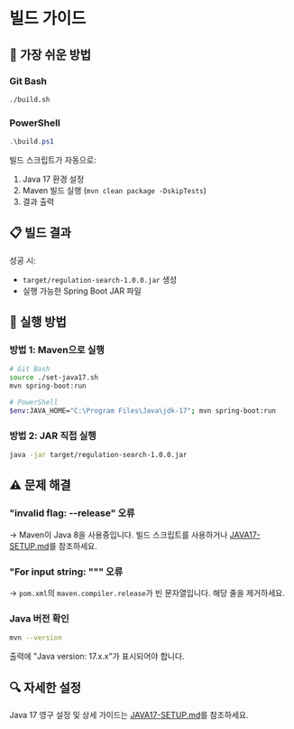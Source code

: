 # 빌드 가이드

## 🚀 가장 쉬운 방법

### Git Bash
```bash
./build.sh
```

### PowerShell
```powershell
.\build.ps1
```

빌드 스크립트가 자동으로:
1. Java 17 환경 설정
2. Maven 빌드 실행 (`mvn clean package -DskipTests`)
3. 결과 출력

## 📋 빌드 결과

성공 시:
- `target/regulation-search-1.0.0.jar` 생성
- 실행 가능한 Spring Boot JAR 파일

## 🏃 실행 방법

### 방법 1: Maven으로 실행
```bash
# Git Bash
source ./set-java17.sh
mvn spring-boot:run

# PowerShell
$env:JAVA_HOME="C:\Program Files\Java\jdk-17"; mvn spring-boot:run
```

### 방법 2: JAR 직접 실행
```bash
java -jar target/regulation-search-1.0.0.jar
```

## ⚠️ 문제 해결

### "invalid flag: --release" 오류
→ Maven이 Java 8을 사용중입니다. 빌드 스크립트를 사용하거나 [JAVA17-SETUP.md](JAVA17-SETUP.md)를 참조하세요.

### "For input string: """ 오류
→ `pom.xml`의 `maven.compiler.release`가 빈 문자열입니다. 해당 줄을 제거하세요.

### Java 버전 확인
```bash
mvn --version
```
출력에 "Java version: 17.x.x"가 표시되어야 합니다.

## 🔍 자세한 설정

Java 17 영구 설정 및 상세 가이드는 [JAVA17-SETUP.md](JAVA17-SETUP.md)를 참조하세요.
